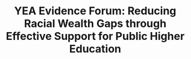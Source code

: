 ---
title: 'YEA Evidence Forum: Reducing Racial Wealth Gaps through Effective Support for Public Higher Education'
year: 2023
description: 
doc-link: assets/resources/YEA Evidence Forum on Reducing Racial Wealth Gaps through Effective Support for Public Higher Education.pdf
aria-label: 'YEA Evidence Forum: Reducing Racial Wealth Gaps through Effective Support for Public Higher Education'
content_tags: 
type: pdf
filters: report 2022 year-of-evidence evidence-use
post-date: July 21, 2023 # must add post date to show the "new" icon
---